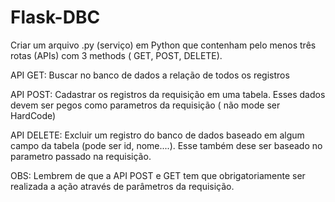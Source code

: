 # Flask-DBC


Criar um arquivo .py (serviço) em Python que contenham pelo menos três rotas (APIs) com 3 methods ( GET, POST, DELETE).

API GET:
Buscar no banco de dados a relação de todos os registros

API POST:
Cadastrar os registros da requisição em uma tabela. Esses dados devem ser pegos como parametros da requisição ( não mode ser HardCode)

API DELETE:
Excluir um registro do banco de dados baseado em algum campo da tabela (pode ser id, nome....). Esse também dese ser baseado no parametro passado na requisição.



OBS: Lembrem de que a API POST e GET tem que obrigatoriamente ser realizada a ação através de parâmetros da requisição.


